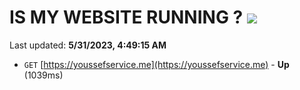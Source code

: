 # IS MY WEBSITE RUNNING ? [![](https://img.shields.io/static/v1?label=Sponsor&message=%E2%9D%A4&logo=GitHub&color=%23fe8e86)](https://github.com/sponsors/<username>)

Last updated: **5/31/2023, 4:49:15 AM**

- `GET` [https://youssefservice.me](https://youssefservice.me) - **Up** (1039ms)
